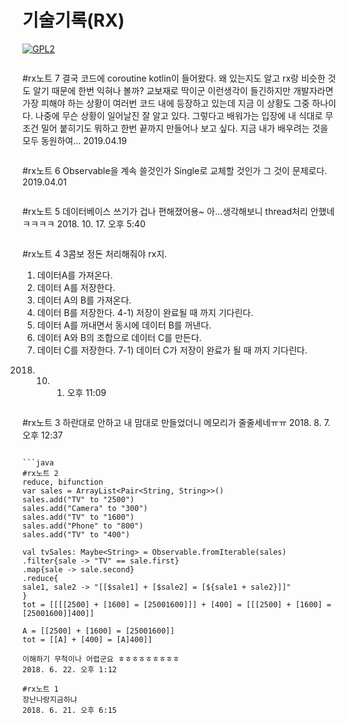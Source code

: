 # 기술기록(RX)

[![GPL2](https://img.shields.io/badge/license-GPL2-yellowgreen.svg)](https://github.com/parkkw09/parkSync/edit/master/LICENSE)

```
```
#rx노트 7
결국 코드에 coroutine kotlin이 들어왔다.
왜 있는지도 알고 rx랑 비슷한 것도 알기 때문에
한번 익혀나 볼까? 교보재로 딱이군 이런생각이 들긴하지만
개발자라면 가장 피해야 하는 상황이 여러번 코드 내에 등장하고 있는데
지금 이 상황도 그중 하나이다.
나중에 무슨 상황이 일어날진 잘 알고 있다.
그렇다고 배워가는 입장에 내 식대로 무조건 밀어 붙히기도 뭐하고
한번 끝까지 만들어나 보고 싶다.
지금 내가 배우려는 것을 모두 동원하여...
2019.04.19
```

```
#rx노트 6
Observable을 계속 쓸것인가 Single로 교체할 것인가
그 것이 문제로다.
2019.04.01
```

```
#rx노트 5
데이터베이스 쓰기가 겁나 편해졌어용~
아...생각해보니 thread처리 안했네 ㅋㅋㅋㅋ
2018. 10. 17. 오후 5:40
```

```
#rx노트 4
3콤보 정돈 처리해줘야 rx지.
1) 데이터A를 가져온다.
2) 데이터 A를 저장한다.
3) 데이터 A의 B를 가져온다.
4) 데이터 B를 저장한다.
4-1) 저장이 완료될 때 까지 기다린다.
5) 데이터 A를 꺼내면서 동시에 데이터 B를 꺼낸다.
6) 데이터 A와 B의 조합으로 데이터 C를 만든다.
7) 데이터 C를 저장한다.
7-1) 데이터 C가 저장이 완료가 될 때 까지 기다린다.
2018. 10. 1. 오후 11:09
```

```
#rx노트 3
하란대로 안하고 내 맘대로 만들었더니 메모리가 줄줄세네ㅠㅠ
2018. 8. 7. 오후 12:37
```

```java
#rx노트 2
reduce, bifunction
var sales = ArrayList<Pair<String, String>>()
sales.add("TV" to "2500")
sales.add("Camera" to "300")
sales.add("TV" to "1600")
sales.add("Phone" to "800")
sales.add("TV" to "400")

val tvSales: Maybe<String> = Observable.fromIterable(sales)
.filter{sale -> "TV" == sale.first}
.map{sale -> sale.second}
.reduce{
sale1, sale2 -> "[[$sale1] + [$sale2] = [${sale1 + sale2}]]"
}
tot = [[[[2500] + [1600] = [25001600]]] + [400] = [[[2500] + [1600] = [25001600]]400]]

A = [[2500] + [1600] = [25001600]]
tot = [[A] + [400] = [A]400]]

이해하기 무척이나 어렵군요 ㅎㅎㅎㅎㅎㅎㅎㅎㅎ
2018. 6. 22. 오후 1:12
```

```
#rx노트 1
장난나랑지금하냐
2018. 6. 21. 오후 6:15
```

